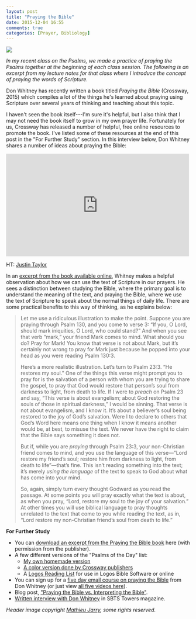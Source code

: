 ```yaml
---
layout: post
title: "Praying the Bible"
date: 2015-12-04 16:55
comments: true
categories: [Prayer, Bibliology]
---
```


![](http://blogs.duncanjohnson.ca/ex401-fall-2015/wp-content/uploads/sites/31/2015/09/502363271_72597af8e0_b-604x270.jpg)

*In my recent class on the Psalms, we made a practice of praying the Psalms together at the beginning of each class session. The following is an excerpt from my lecture notes for that class where I introduce the concept of praying the words of Scripture.*

Don Whitney has recently written a book titled *Praying the Bible* (Crossway, 2015) which compiles a lot of the things he's learned about praying using Scripture over several years of thinking and teaching about this topic. 

I haven't seen the book itself---I'm sure it's helpful, but I also think that I may not need the book itself to grow in my own prayer life. Fortunately for us, Crossway has released a number of helpful, free online resources to promote the book. I've listed some of these resources at the end of this post in the "For Further Study" section. In this interview below, Don Whitney shares a number of ideas about praying the Bible:

<!-- more -->

<iframe src="https://player.vimeo.com/video/127298205" width="500" height="281" frameborder="0" webkitallowfullscreen mozallowfullscreen allowfullscreen></iframe>

HT: [Justin Taylor](http://www.thegospelcoalition.org/blogs/justintaylor/2015/08/13/a-conversation-with-don-whitney-on-praying-the-bible/)

In an [excerpt from the book available online](https://www.crossway.org/blog/2015/07/praying-the-bible-vs-interpreting-the-bible/), Whitney makes a helpful observation about how we can use the text of Scripture in our prayers. He sees a distinction between studying the Bible, where the primary goal is to understand the meaning of the text, and praying the Bible, where we use the text of Scripture to speak about the normal things of daily life. There are some practical benefits to this way of thinking, as he explains below:

> Let me use a ridiculous illustration to make the point. Suppose you are praying through Psalm 130, and you come to verse 3: “If you, O Lord, should mark iniquities, O Lord, who could stand?” And when you see that verb “mark,” your friend Mark comes to mind. What should you do? Pray for Mark! You know that verse is not about Mark, but it’s certainly not wrong to pray for Mark just because he popped into your head as you were reading Psalm 130:3.
>
> Here’s a more realistic illustration. Let’s turn to Psalm 23:3. “He restores my soul.” One of the things this verse might prompt you to pray for is the salvation of a person with whom you are trying to share the gospel, to pray that God would restore that person’s soul from darkness to light, from death to life. If I were to *preach* on Psalm 23 and say, “This verse is about evangelism; about God restoring the souls of those in spiritual darkness,” I would be sinning. That verse is not about evangelism, and I know it. It’s about a believer’s soul being restored to the joy of God’s salvation. Were I to declare to others that God’s Word here means one thing when I know it means another would be, at best, to misuse the text. We never have the right to claim that the Bible says something it does not.
>
> But if, while you are *praying* through Psalm 23:3, your non-Christian friend comes to mind, and you use the language of this verse—“Lord restore my friend’s soul; restore him from darkness to light, from death to life”—that’s fine. This isn’t reading something into the text; it’s merely *using the language* of the text to speak to God about what has come into your mind.
> 
> So, again, simply turn every thought Godward as you read the passage. At some points you will pray exactly what the text is about, as when you pray, “Lord, restore my soul to the joy of your salvation.” At other times you will use biblical language to pray thoughts unrelated to the text that come to you while reading the text, as in, “Lord restore my non-Christian friend’s soul from death to life.”

**For Further Study**

* You can [download an excerpt from the Praying the Bible book](http://blogs.duncanjohnson.ca/ex401-fall-2015/wp-content/uploads/sites/31/2015/09/praying-the-bible-don-whitney-sample.pdf) here (with permission from the publisher).
* A few different versions of the "Psalms of the Day" list:
	- [My own homemade version](http://blogs.duncanjohnson.ca/ex401-fall-2015/wp-content/uploads/sites/31/2015/09/Psalms-of-the-Day-by-Duncan-Johnson.pdf)
	- [A color version done by Crossway publishers](http://blogs.duncanjohnson.ca/ex401-fall-2015/wp-content/uploads/sites/31/2015/09/Psalms-of-the-Day.pdf)
	- A [Logos Reading List](https://topics.logos.com/Psalms_of_the_Day) for use in Logos Bible Software or online
* You can sign up for a [five day email course on praying the Bible](https://www.crossway.org/praythebible/) from Don Whitney (or just view [all five videos here](https://vimeo.com/album/3495646)).
* Blog post, ["Praying the Bible vs. Interpreting the Bible"](https://www.crossway.org/blog/2015/07/praying-the-bible-vs-interpreting-the-bible/).
* [Written interview with Don Whitney](http://www.sbts.edu/resources/towers/praying-with-the-fire-of-gods-word-whitney-revives-ancient-spiritual-discipline/) in SBTS Towers magazine.

*Header image copyright [Mathieu Jarry](https://flic.kr/p/LoK6H), some rights reserved.* <!-- 502363271_72597af8e0_b.jpg -->
